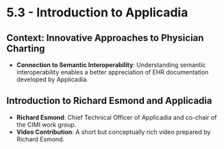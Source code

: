 # 5.3 - Introduction to Applicadia

## Context: Innovative Approaches to Physician Charting
- **Connection to Semantic Interoperability**: Understanding semantic interoperability enables a better appreciation of EHR documentation developed by Applicadia.

## Introduction to Richard Esmond and Applicadia
- **Richard Esmond**: Chief Technical Officer of Applicadia and co-chair of the CIMI work group.
- **Video Contribution**: A short but conceptually rich video prepared by Richard Esmond.

